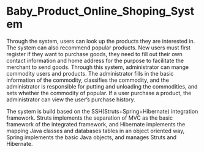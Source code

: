 # Baby_Product_Online_Shoping_System

Through the system, users can look up the products they are interested in. The system can also recommend popular products. New users must first register if they want to purchase goods, they need to fill out their own contact information and home address for the purpose to facilitate the merchant to send goods. Through this system, administrator can mange commodity users and products. The administrator fills in the basic information of the commodity, classifies the commodity, and the administrator is responsible for putting and unloading the commodities, and sets whether the commodity of popular. If a user purchase a product, the administrator can view the user’s purchase history.

The system is build based on the SSH(Struts+Spring+Hibernate) integration framework. Struts implements the separation of MVC as the basic framework of the integrated framework, and Hibernate implements the mapping Java classes and databases tables in an object oriented way, Spring implements the basic Java objects, and manages Struts and Hibernate.
